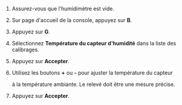<?xml version="1.0" encoding="UTF-8"?><?workdir /C:\Users\amaya\Desktop\test_adaptation_reecriture\temp\webhelp-responsive\oxygen_dita_temp\test_adaptation_reecriture?><?workdir-uri file:/C:/Users/amaya/Desktop/test_adaptation_reecriture/temp/webhelp-responsive/oxygen_dita_temp/test_adaptation_reecriture/?><?path2project?><?path2project-uri ./?><?path2rootmap-uri ./?><topic xmlns:dita-ot="http://dita-ot.sourceforge.net/ns/201007/dita-ot" xmlns:ditaarch="http://dita.oasis-open.org/architecture/2005/" class="- topic/topic " ditaarch:DITAArchVersion="1.2" domains="(topic hi-d) (topic ut-d) (topic indexing-d) (topic hazard-d) (topic abbrev-d) (topic pr-d) (topic sw-d) (topic ui-d)" id="calibrage-de-la-température" xtrf="file:/C:/Users/amaya/Desktop/test_adaptation_reecriture/calibrage_temperature.md" xtrc="topic:1;181:15" specializations=""><title class="- topic/title " xtrf="file:/C:/Users/amaya/Desktop/test_adaptation_reecriture/calibrage_temperature.md" xtrc="title:1;181:15">Calibrage de la température</title><body class="- topic/body " xtrf="file:/C:/Users/amaya/Desktop/test_adaptation_reecriture/calibrage_temperature.md" xtrc="body:1;181:15"><ol class="- topic/ol " xtrf="file:/C:/Users/amaya/Desktop/test_adaptation_reecriture/calibrage_temperature.md" xtrc="ol:1;181:15"><li class="- topic/li " xtrf="file:/C:/Users/amaya/Desktop/test_adaptation_reecriture/calibrage_temperature.md" xtrc="li:1;181:15"><p class="- topic/p " xtrf="file:/C:/Users/amaya/Desktop/test_adaptation_reecriture/calibrage_temperature.md" xtrc="p:1;181:15">Assurez-vous que l'humidimètre est vide.</p></li><li class="- topic/li " xtrf="file:/C:/Users/amaya/Desktop/test_adaptation_reecriture/calibrage_temperature.md" xtrc="li:2;181:15"><p class="- topic/p " xtrf="file:/C:/Users/amaya/Desktop/test_adaptation_reecriture/calibrage_temperature.md" xtrc="p:2;181:15">Sur page d'accueil de la console, appuyez sur <b class="+ topic/ph hi-d/b " xtrf="file:/C:/Users/amaya/Desktop/test_adaptation_reecriture/calibrage_temperature.md" xtrc="b:1;181:15">B</b>.</p></li><li class="- topic/li " xtrf="file:/C:/Users/amaya/Desktop/test_adaptation_reecriture/calibrage_temperature.md" xtrc="li:3;181:15"><p class="- topic/p " xtrf="file:/C:/Users/amaya/Desktop/test_adaptation_reecriture/calibrage_temperature.md" xtrc="p:3;181:15">Appuyez  sur <b class="+ topic/ph hi-d/b " xtrf="file:/C:/Users/amaya/Desktop/test_adaptation_reecriture/calibrage_temperature.md" xtrc="b:2;181:15">G</b>.</p></li><li class="- topic/li " xtrf="file:/C:/Users/amaya/Desktop/test_adaptation_reecriture/calibrage_temperature.md" xtrc="li:4;181:15"><p class="- topic/p " xtrf="file:/C:/Users/amaya/Desktop/test_adaptation_reecriture/calibrage_temperature.md" xtrc="p:4;181:15">Sélectionnez <b class="+ topic/ph hi-d/b " xtrf="file:/C:/Users/amaya/Desktop/test_adaptation_reecriture/calibrage_temperature.md" xtrc="b:3;181:15">Température du capteur d'humidité</b> dans la liste des calibrages.</p></li><li class="- topic/li " xtrf="file:/C:/Users/amaya/Desktop/test_adaptation_reecriture/calibrage_temperature.md" xtrc="li:5;181:15"><p class="- topic/p " xtrf="file:/C:/Users/amaya/Desktop/test_adaptation_reecriture/calibrage_temperature.md" xtrc="p:5;181:15">Appuyez sur <b class="+ topic/ph hi-d/b " xtrf="file:/C:/Users/amaya/Desktop/test_adaptation_reecriture/calibrage_temperature.md" xtrc="b:4;181:15">Accepter</b>.</p></li><li class="- topic/li " xtrf="file:/C:/Users/amaya/Desktop/test_adaptation_reecriture/calibrage_temperature.md" xtrc="li:6;181:15"><p class="- topic/p " xtrf="file:/C:/Users/amaya/Desktop/test_adaptation_reecriture/calibrage_temperature.md" xtrc="p:6;181:15">Utilisez les boutons <b class="+ topic/ph hi-d/b " xtrf="file:/C:/Users/amaya/Desktop/test_adaptation_reecriture/calibrage_temperature.md" xtrc="b:5;181:15">+</b> ou <b class="+ topic/ph hi-d/b " xtrf="file:/C:/Users/amaya/Desktop/test_adaptation_reecriture/calibrage_temperature.md" xtrc="b:6;181:15">-</b> pour ajuster la température du capteur
à la température ambiante. Le relevé doit être une mesure précise.</p></li><li class="- topic/li " xtrf="file:/C:/Users/amaya/Desktop/test_adaptation_reecriture/calibrage_temperature.md" xtrc="li:7;181:15"><p class="- topic/p " xtrf="file:/C:/Users/amaya/Desktop/test_adaptation_reecriture/calibrage_temperature.md" xtrc="p:7;181:15">Appuyez sur <b class="+ topic/ph hi-d/b " xtrf="file:/C:/Users/amaya/Desktop/test_adaptation_reecriture/calibrage_temperature.md" xtrc="b:7;181:15">Accepter</b>.</p></li></ol></body></topic>